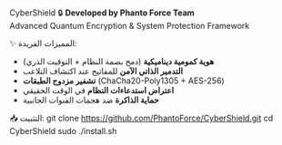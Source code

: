  CyberShield 🔒
**Developed by Phanto Force Team**  
Advanced Quantum Encryption & System Protection Framework

 ✨ المميزات الفريدة:
- **هوية كمومية ديناميكية** (دمج بصمة النظام + التوقيت الذري)
- **التدمير الذاتي الآمن** للمفاتيح عند اكتشاف التلاعب
- **تشفير مزدوج الطبقات** (ChaCha20-Poly1305 + AES-256)
- **اعتراض استدعاءات النظام** في الوقت الحقيقي
- **حماية الذاكرة** ضد هجمات القنوات الجانبية

 📥 التثبيت:
git clone https://github.com/PhantoForce/CyberShield.git
cd CyberShield
sudo ./install.sh
